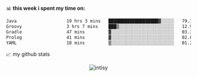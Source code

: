 📊 **this week i spent my time on:**
<!--START_SECTION:waka-->

```txt
Java                   19 hrs 3 mins   ███████████████████▓░░░░░   79.13 %
Groovy                 3 hrs 7 mins    ███▒░░░░░░░░░░░░░░░░░░░░░   12.99 %
Gradle                 47 mins         ▓░░░░░░░░░░░░░░░░░░░░░░░░   03.32 %
Prolog                 41 mins         ▓░░░░░░░░░░░░░░░░░░░░░░░░   02.85 %
YAML                   18 mins         ▒░░░░░░░░░░░░░░░░░░░░░░░░   01.29 %
```

<!--END_SECTION:waka-->


📈 my github stats

<p align="center"> <img src="https://github-readme-stats.vercel.app/api?username=intisy&show_icons=true&theme=gotham" alt="intisy" />




